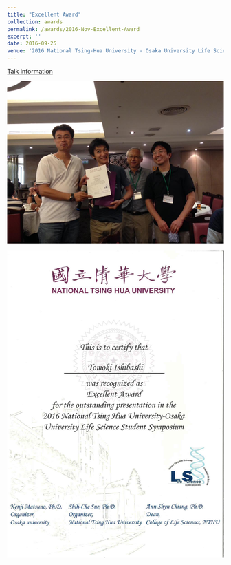 ```yaml
---
title: "Excellent Award"
collection: awards
permalink: /awards/2016-Nov-Excellent-Award
excerpt: ''
date: 2016-09-25
venue: '2016 National Tsing-Hua University - Osaka University Life Science Student Symposium'
---
```


[Talk information](/talks/2016-09-25-oral)

![](/images/TsingHua-AwardCeremony.jpg)

![Certification](/images/20160925-ExcellentAwardCert.jpg)
